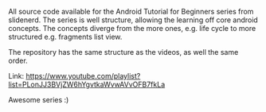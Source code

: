 All source code available for the Android Tutorial for Beginners series from slidenerd.
The series is well structure, allowing the learning off core android concepts.
The concepts diverge from the more ones, e.g. life cycle to more structured e.g. fragments list view.

The repository has the same structure as the videos, as well the same order.

Link: https://www.youtube.com/playlist?list=PLonJJ3BVjZW6hYgvtkaWvwAVvOFB7fkLa

Awesome series :)

